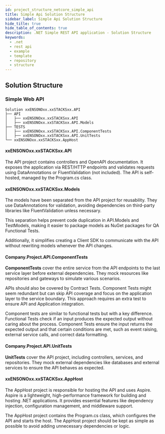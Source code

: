 ```yaml
---
id: project_structure_netcore_simple_api
title: Simple Api Solution Structure
sidebar_label: Simple Api Solution Structure
hide_title: true
hide_table_of_contents: true
description: .NET Simple REST API application - Solution Structure
keywords:
  - .net
  - rest api
  - example
  - template
  - repository
  - structure
---
```


## Solution Structure

### Simple Web API

```text
Solution xxENSONOxx.xxSTACKSxx.API
├── API
│   ├── xxENSONOxx.xxSTACKSxx.API
│   ├── xxENSONOxx.xxSTACKSxx.API.Models
├── TESTS
│   ├── xxENSONOxx.xxSTACKSxx.API.ComponentTests
│   ├── xxENSONOxx.xxSTACKSxx.API.UnitTests
└── xxENSONOxx.xxSTACKSxx.AppHost
```

#### xxENSONOxx.xxSTACKSxx.API

The API project contains controllers and OpenAPI documentation. It exposes the application via REST/HTTP endpoints and validates requests using DataAnnotations or FluentValidation (not included). The API is self-hosted, managed by the Program.cs class.

#### xxENSONOxx.xxSTACKSxx.Models

The models have been separated from the API project for reusability. They use DataAnnotations for validation, avoiding dependencies on third-party libraries like FluentValidation unless necessary. 

This separation helps prevent code duplication in API.Models and TestModels, making it easier to package models as NuGet packages for QA Functional Tests. 

Additionally, it simplifies creating a Client SDK to communicate with the API without rewriting models whenever the API changes.

#### Company.Project.API.ComponentTests

**ComponentTests** cover the entire service from the API endpoints to the last service layer before external dependencies. They mock resources like repositories and gateways to simulate various scenarios.

APIs should also be covered by Contract Tests. Component Tests might seem redundant but can skip API coverage and focus on the application layer to the service boundary. This approach requires an extra test to ensure API and Application integration.

Component tests are similar to functional tests but with a key difference. Functional Tests check if an input produces the expected output without caring about the process. Component Tests ensure the input returns the expected output and that certain conditions are met, such as event raising, external service calls, and correct data formatting.

#### Company.Project.API.UnitTests

**UnitTests** cover the API project, including controllers, services, and repositories. They mock external dependencies like databases and external services to ensure the API behaves as expected.

#### xxENSONOxx.xxSTACKSxx.AppHost

The AppHost project is responsible for hosting the API and uses Aspire. Aspire is a lightweight, high-performance framework for building and hosting .NET applications. It provides essential features like dependency injection, configuration management, and middleware support.

The AppHost project contains the Program.cs class, which configures the API and starts the host. The AppHost project should be kept as simple as possible to avoid adding unnecessary dependencies or logic.
